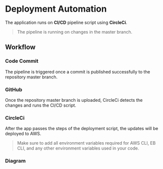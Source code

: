 # Deployment Automation

The application runs on **CI/CD** pipeline script using **CircleCi**.
> The pipeline is running on changes in the master branch.


## Workflow

### Code Commit
The pipeline is triggered once a commit is published successfully to the repository master branch.

### GitHub
Once the repository master branch is uploaded, CircleCi detects the changes and runs the CI/CD script.

### CircleCi
After the app passes the steps of the deployment script, the updates will be deployed to AWS.
> Make sure to add all environment variables required for AWS CLI, EB CLI, and any other environment variables used in your code.

### Diagram